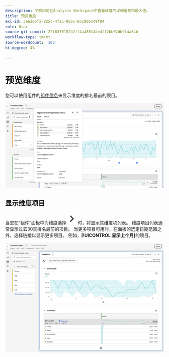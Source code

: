```yaml
---
description: 了解如何在Analysis Workspace中查看维度的详细信息和最大值。
title: 预览维度
exl-id: 3e620bfa-825c-4f25-956c-83c905c49f84
role: User
source-git-commit: 22f6370152b2ff4a48514de4ff2bb02db9f4a64b
workflow-type: tm+mt
source-wordcount: '105'
ht-degree: 4%

---
```


# 预览维度

您可以使用组件的[组件信息](/help/components/use-components-in-workspace.md#component-info)来显示维度的排名最前的项目。

![组件信息](../assets/component-info.png)

<!--
Now, by default, we show dynamic values instead of static ones, with the option to turn them into static values. Other things to note:

* As your data updates, the dynamic dimension columns will update to show the current 5/15 dimension items.
* A dynamic dimension column that is copied or moved will become static.
* When hovering a static dimension column you will see a lock icon, indicating that the dimension is static.

![Dimension column popup highlighting the lock icon.](assets/dimension_static.png)

-->


## 显示维度项目

当您在“组件”面板中为维度选择![V形右侧](/help/assets/icons/ChevronRight.svg)时，将显示其维度项列表。 维度项目列表通常显示过去30天排名最前的项目。 当更多项目可用时，在面板的选定日期范围之外，选择链接以显示更多项目。 例如，**[!UICONTROL 显示上个月]**&#x200B;的项目。

![显示维度项](assets/dimension-items.png)

